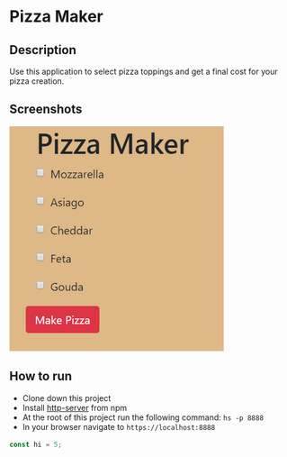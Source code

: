# Pizza Maker

## Description
Use this application to select pizza toppings and get a final cost for your pizza creation.

## Screenshots

![Main View](https://raw.githubusercontent.com/broach44/pizza-maker/master/screenshots/main-screen.PNG)

## How to run
* Clone down this project
* Install [http-server](https://www.npmjs.com/package/http-server) from npm
* At the root of this project run the following command: `hs -p 8888`
* In your browser navigate to `https://localhost:8888`

```js
const hi = 5;
```